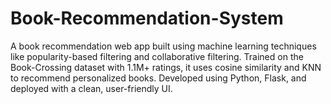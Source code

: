 # Book-Recommendation-System
A book recommendation web app built using machine learning techniques like popularity-based filtering and collaborative filtering. Trained on the Book-Crossing dataset with 1.1M+ ratings, it uses cosine similarity and KNN to recommend personalized books. Developed using Python, Flask, and deployed with a clean, user-friendly UI.
